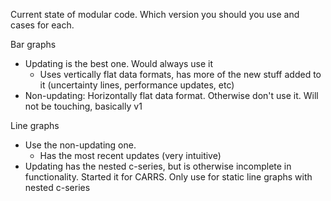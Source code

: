 Current state of modular code. Which version you should you use and cases for each.

Bar graphs
 - Updating is the best one. Would always use it
     - Uses vertically flat data formats, has more of the new stuff added to it (uncertainty lines, performance updates, etc)
 - Non-updating: Horizontally flat data format. Otherwise don't use it. Will not be touching, basically v1

Line graphs
 - Use the non-updating one.
    - Has the most recent updates (very intuitive) 
 - Updating has the nested c-series, but is otherwise incomplete in functionality. Started it for CARRS. Only use for static line graphs with nested c-series